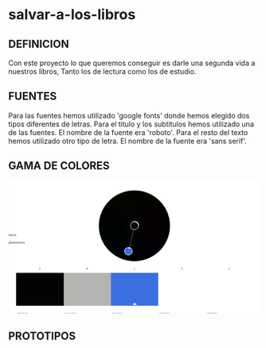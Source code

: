 # salvar-a-los-libros
## DEFINICION
Con este proyecto lo que queremos conseguir es darle una segunda vida a nuestros libros, Tanto los de lectura como los de estudio.

## FUENTES
Para las fuentes hemos utilizado 'google fonts' donde hemos elegido dos tipos diferentes de letras.
Para el titulo y los subtitulos hemos utilizado una de las fuentes. El nombre de la fuente era 'roboto'.
Para el resto del texto hemos utilizado otro tipo de letra. El nombre de la fuente era 'sans serif'.
## GAMA DE COLORES
![Gama de Colores](assets/img/colores.png)

## PROTOTIPOS
